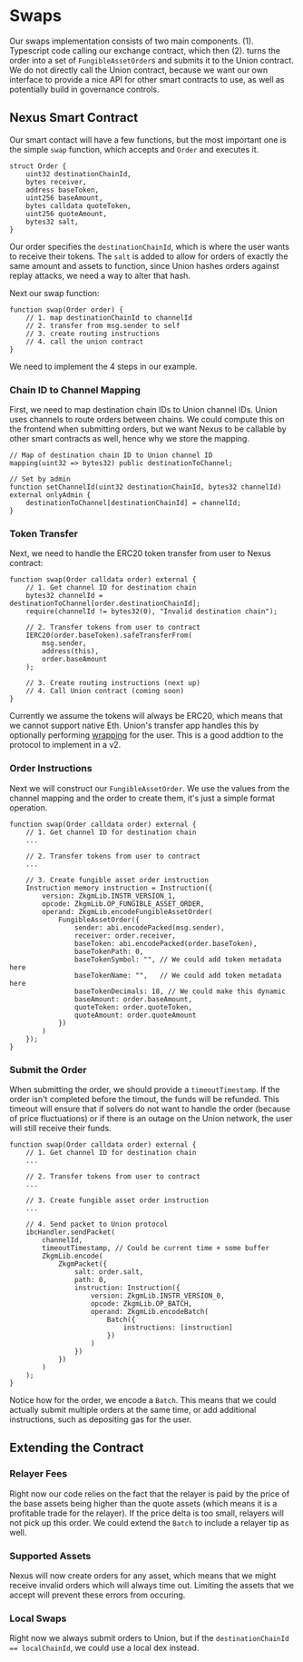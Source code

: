 # Swaps

Our swaps implementation consists of two main components. (1). Typescript code calling our exchange contract, which then (2). turns the order into a set of `FungibleAssetOrder`s and submits it to the Union contract. We do not directly call the Union contract, because we want our own interface to provide a nice API for other smart contracts to use, as well as potentially build in governance controls.

## Nexus Smart Contract

Our smart contact will have a few functions, but the most important one is the simple `swap` function, which accepts and `Order` and executes it. 

```solidity
struct Order {
    uint32 destinationChainId,
    bytes receiver,
    address baseToken,
    uint256 baseAmount,
    bytes calldata quoteToken,
    uint256 quoteAmount,
    bytes32 salt,
}
```

Our order specifies the `destinationChainId`, which is where the user wants to receive their tokens. The `salt` is added to allow for orders of exactly the same amount and assets to function, since Union hashes orders against replay attacks, we need a way to alter that hash.

Next our swap function:

```solidity
function swap(Order order) {
    // 1. map destinationChainId to channelId
    // 2. transfer from msg.sender to self
    // 3. create routing instructions
    // 4. call the union contract 
}
```

We need to implement the 4 steps in our example.

### Chain ID to Channel Mapping

First, we need to map destination chain IDs to Union channel IDs. Union uses channels to route orders between chains. We could compute this on the frontend when submitting orders, but we want Nexus to be callable by other smart contracts as well, hence why we store the mapping.

```solidity
// Map of destination chain ID to Union channel ID
mapping(uint32 => bytes32) public destinationToChannel;

// Set by admin
function setChannelId(uint32 destinationChainId, bytes32 channelId) external onlyAdmin {
    destinationToChannel[destinationChainId] = channelId;
}
```

### Token Transfer

Next, we need to handle the ERC20 token transfer from user to Nexus contract:

```solidity
function swap(Order calldata order) external {
    // 1. Get channel ID for destination chain
    bytes32 channelId = destinationToChannel[order.destinationChainId];
    require(channelId != bytes32(0), "Invalid destination chain");

    // 2. Transfer tokens from user to contract
    IERC20(order.baseToken).safeTransferFrom(
        msg.sender,
        address(this),
        order.baseAmount
    );

    // 3. Create routing instructions (next up)
    // 4. Call Union contract (coming soon)
}
```

Currently we assume the tokens will always be ERC20, which means that we cannot support native Eth. Union's transfer app handles this by optionally performing [wrapping](https://github.com/unionlabs/union/blob/5f4607a0cba6b8db1991b1d24f08605e9ba8600e/evm/contracts/apps/ucs/03-zkgm/Zkgm.sol#L492C13-L492C17) for the user. This is a good addtion to the protocol to implement in a v2.

### Order Instructions

Next we will construct our `FungibleAssetOrder`. We use the values from the channel mapping and the order to create them, it's just a simple format operation.

```solidity
function swap(Order calldata order) external {
    // 1. Get channel ID for destination chain
    ...

    // 2. Transfer tokens from user to contract
    ...

    // 3. Create fungible asset order instruction
    Instruction memory instruction = Instruction({
        version: ZkgmLib.INSTR_VERSION_1,
        opcode: ZkgmLib.OP_FUNGIBLE_ASSET_ORDER,
        operand: ZkgmLib.encodeFungibleAssetOrder(
            FungibleAssetOrder({
                sender: abi.encodePacked(msg.sender),
                receiver: order.receiver,
                baseToken: abi.encodePacked(order.baseToken),
                baseTokenPath: 0,
                baseTokenSymbol: "", // We could add token metadata here
                baseTokenName: "",   // We could add token metadata here
                baseTokenDecimals: 18, // We could make this dynamic
                baseAmount: order.baseAmount,
                quoteToken: order.quoteToken,
                quoteAmount: order.quoteAmount
            })
        )
    });
}
```

### Submit the Order

When submitting the order, we should provide a `timeoutTimestamp`. If the order isn't completed before the timout, the funds will be refunded. This timeout will ensure that if solvers do not want to handle the order (because of price fluctuations) or if there is an outage on the Union network, the user will still receive their funds.

```solidity
function swap(Order calldata order) external {
    // 1. Get channel ID for destination chain
    ...

    // 2. Transfer tokens from user to contract
    ...

    // 3. Create fungible asset order instruction
    ...

    // 4. Send packet to Union protocol
    ibcHandler.sendPacket(
        channelId,
        timeoutTimestamp, // Could be current time + some buffer
        ZkgmLib.encode(
            ZkgmPacket({
                salt: order.salt,
                path: 0,
                instruction: Instruction({
                    version: ZkgmLib.INSTR_VERSION_0,
                    opcode: ZkgmLib.OP_BATCH,
                    operand: ZkgmLib.encodeBatch(
                        Batch({
                            instructions: [instruction]
                        })
                    )
                })
            })
        )
    );
}
```

Notice how for the order, we encode a `Batch`. This means that we could actually submit multiple orders at the same time, or add additional instructions, such as depositing gas for the user.

## Extending the Contract

### Relayer Fees

Right now our code relies on the fact that the relayer is paid by the price of the base assets being higher than the quote assets (which means it is a profitable trade for the relayer). If the price delta is too small, relayers will not pick up this order. We could extend the `Batch` to include a relayer tip as well.

### Supported Assets

Nexus will now create orders for any asset, which means that we might receive invalid orders which will always time out. Limiting the assets that we accept will prevent these errors from occuring. 

### Local Swaps

Right now we always submit orders to Union, but if the `destinationChainId == localChainId`, we could use a local dex instead.